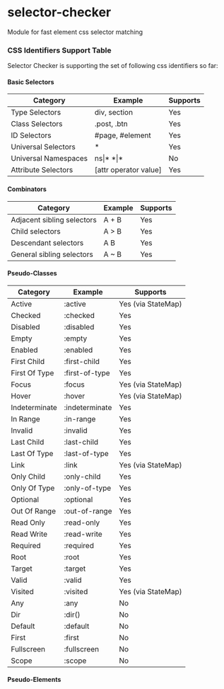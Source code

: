 # selector-checker
Module for fast element css selector matching

### CSS Identifiers Support Table

Selector Checker is supporting the set of following css identifiers so far:

#### Basic Selectors

Category | Example | Supports
-------- | ------- | --------
Type Selectors | div, section | Yes
Class Selectors | .post, .btn | Yes
ID Selectors | #page, #element | Yes
Universal Selectors | * | Yes
Universal Namespaces | ns\|* \*\|\* | No
Attribute Selectors | \[attr operator value] | Yes

#### Combinators

Category | Example | Supports
-------- | ------- | --------
Adjacent sibling selectors | A + B | Yes
Child selectors | A > B | Yes
Descendant selectors | A B | Yes
General sibling selectors | A ~ B | Yes

#### Pseudo-Classes

Category | Example | Supports
-------- | ------- | --------
Active | :active | Yes (via StateMap)
Checked | :checked | Yes
Disabled | :disabled | Yes
Empty | :empty | Yes
Enabled | :enabled | Yes
First Child | :first-child | Yes
First Of Type | :first-of-type | Yes
Focus | :focus | Yes (via StateMap)
Hover | :hover | Yes (via StateMap)
Indeterminate | :indeterminate | Yes
In Range | :in-range | Yes
Invalid | :invalid | Yes
Last Child | :last-child | Yes
Last Of Type | :last-of-type | Yes
Link | :link | Yes (via StateMap)
Only Child | :only-child | Yes
Only Of Type | :only-of-type | Yes
Optional | :optional | Yes
Out Of Range | :out-of-range | Yes
Read Only | :read-only | Yes
Read Write | :read-write | Yes
Required | :required | Yes
Root | :root | Yes
Target | :target | Yes
Valid | :valid | Yes
Visited | :visited | Yes (via StateMap)
Any | :any | No
Dir | :dir() | No
Default | :default | No
First | :first | No
Fullscreen | :fullscreen | No
Scope | :scope | No

#### Pseudo-Elements